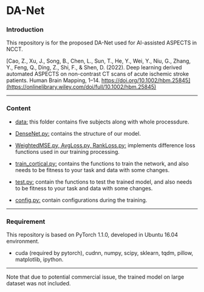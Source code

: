 # DA-Net
### Introduction

This repository is for the proposed DA-Net used for AI-assisted ASPECTS in NCCT.

[Cao, Z., Xu, J., Song, B., Chen, L., Sun, T., He, Y., Wei, Y., Niu, G., Zhang, Y., Feng, Q., Ding, Z., Shi, F., & Shen, D. (2022). Deep learning derived automated ASPECTS on non-contrast CT scans of acute ischemic stroke patients. Human Brain Mapping, 1–14. https://doi.org/10.1002/hbm.25845](https://onlinelibrary.wiley.com/doi/full/10.1002/hbm.25845)


-------------------------------

### Content

-  [data:](https://github.com/simonsf/ct-aspects/tree/main/data) this folder contains five subjects along with whole processdure.

-  [DenseNet.py:](https://github.com/simonsf/ct-aspects/blob/main/DenseNet.py) contains the structure of our model.

-  [WeightedMSE.py, ](https://github.com/simonsf/ct-aspects/blob/main/WeightedMSE.py) [AvgLoss.py, ](https://github.com/simonsf/ct-aspects/blob/main/AvgLoss.py)[RankLoss.py:](https://github.com/simonsf/ct-aspects/blob/main/RankLoss.py) implements difference loss functions used in our training processing.

-  [train_cortical.py:](https://github.com/simonsf/ct-aspects/blob/main/train_cortical.py) contains the functions to train the network, and also needs to be fitness to your task and data with some changes.

-  [test.py:](https://github.com/simonsf/ct-aspects/blob/main/test.py) contain the functions to test the trained model, and also needs to be fitness to your task and data with some changes.

- [config.py:](https://github.com/simonsf/ct-aspects/blob/main/test.py) contain configurations during the training.  

----------------------

### Requirement

This repository is based on PyTorch 1.1.0, developed in Ubuntu 16.04 environment. 


-  cuda (required by pytorch), cudnn, numpy, scipy, sklearn, tqdm, pillow, matplotlib, ipython.

-----------------------

Note that due to potential commercial issue, the trained model on large dataset was not included.
